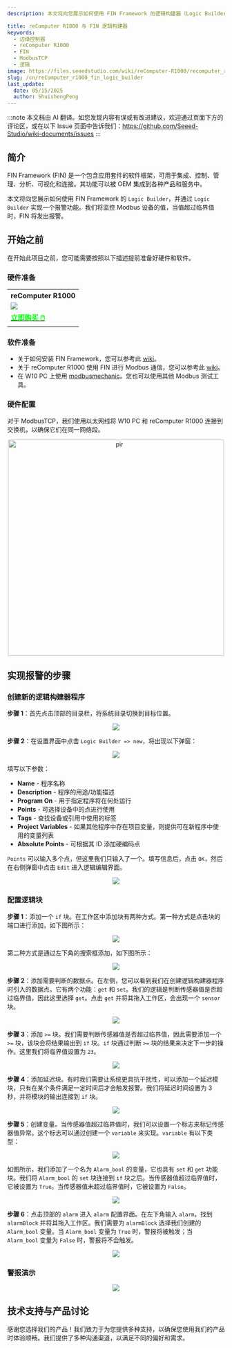 ```yaml
---
description: 本文将向您展示如何使用 FIN Framework 的逻辑构建器（Logic Builder）

title: reComputer R1000 与 FIN 逻辑构建器
keywords:
  - 边缘控制器
  - reComputer R1000
  - FIN
  - ModbusTCP
  - 逻辑
image: https://files.seeedstudio.com/wiki/reComputer-R1000/recomputer_r_images/01.png
slug: /cn/reComputer_r1000_fin_logic_builder
last_update:
  date: 05/15/2025
  author: ShuishengPeng
---
```

:::note
本文档由 AI 翻译。如您发现内容有误或有改进建议，欢迎通过页面下方的评论区，或在以下 Issue 页面中告诉我们：https://github.com/Seeed-Studio/wiki-documents/issues
:::

## 简介
FIN Framework (FIN) 是一个包含应用套件的软件框架，可用于集成、控制、管理、分析、可视化和连接。其功能可以被 OEM 集成到各种产品和服务中。

本文将向您展示如何使用 FIN Framework 的 `Logic Builder`，并通过 `Logic Builder` 实现一个报警功能。我们将监控 Modbus 设备的值，当值超过临界值时，FIN 将发出报警。

## 开始之前

在开始此项目之前，您可能需要按照以下描述提前准备好硬件和软件。

### 硬件准备

<div class="table-center">
	<table class="table-nobg">
    <tr class="table-trnobg">
      <th class="table-trnobg">reComputer R1000</th>
		</tr>
    <tr class="table-trnobg"></tr>
		<tr class="table-trnobg">
			<td class="table-trnobg"><div style={{textAlign:'center'}}><img src="https://files.seeedstudio.com/wiki/reComputer-R1000/recomputer_r_images/01.png" style={{width:300, height:'auto'}}/></div></td>
		</tr>
    <tr class="table-trnobg"></tr>
		<tr class="table-trnobg">
			<td class="table-trnobg"><div class="get_one_now_container" style={{textAlign: 'center'}}><a class="get_one_now_item" href="https://www.seeedstudio.com/reComputer-R1025-10-p-5895.html">
              <strong><span><font color={'FFFFFF'} size={"4"}> 立即购买 🖱️</font></span></strong>
          </a></div></td>
        </tr>
    </table>
    </div>

### 软件准备
* 关于如何安装 FIN Framework，您可以参考此 [wiki](https://wiki.seeedstudio.com/reComputer_r1000_install_fin/)。
* 关于 reComputer R1000 使用 FIN 进行 Modbus 通信，您可以参考此 [wiki](https://wiki.seeedstudio.com/reComputer_r1000_use_rs485_modbus_rtu/)。
* 在 W10 PC 上使用 [modbusmechanic](https://modbusmechanic.scifidryer.com/)。您也可以使用其他 Modbus 测试工具。

### 硬件配置

对于 ModbusTCP，我们使用以太网线将 W10 PC 和 reComputer R1000 连接到交换机，以确保它们在同一网络段。

<div align="center"><img src="https://files.seeedstudio.com/wiki/reComputer-R1000/fuxa/r1000_connection.png" alt="pir" width="500" height="auto" /></div>

## 实现报警的步骤
### 创建新的逻辑构建器程序
**步骤 1**：首先点击顶部的目录栏，将系统目录切换到目标位置。

<center><img width={600} src="https://files.seeedstudio.com/wiki/reComputer-R1000/fin/Logic_path_location.png" /></center>

**步骤 2**：在设置界面中点击 `Logic Builder => new`，将出现以下弹窗：

<center><img width={600} src="https://files.seeedstudio.com/wiki/reComputer-R1000/fin/Logic_create_logic.png" /></center>

填写以下参数：
  - **Name** - 程序名称
  - **Description** - 程序的用途/功能描述
  - **Program On** - 用于指定程序将在何处运行
  - **Points** - 可选择设备中的点进行使用
  - **Tags** - 查找设备或引用中使用的标签
  - **Project Variables** - 如果其他程序中存在项目变量，则提供可在新程序中使用的变量列表
  - **Absolute Points** - 可根据其 ID 添加硬编码点
  
`Points` 可以输入多个点，但这里我们只输入了一个。填写信息后，点击 `OK`，然后在右侧弹窗中点击 `Edit` 进入逻辑编辑界面。

<center><img width={600} src="https://files.seeedstudio.com/wiki/reComputer-R1000/fin/LOGIC_1.gif" /></center>

### 配置逻辑块
**步骤 1**：添加一个 `if` 块。在工作区中添加块有两种方式。第一种方式是点击块的端口进行添加，如下图所示：

<center><img width={600} src="https://files.seeedstudio.com/wiki/reComputer-R1000/fin/LOGIC_2.gif" /></center>

第二种方式是通过左下角的搜索框添加，如下图所示：

<center><img width={600} src="https://files.seeedstudio.com/wiki/reComputer-R1000/fin/LOGIC_3.gif" /></center>

**步骤 2**：添加需要判断的数据点。在左侧，您可以看到我们在创建逻辑构建器程序时引入的数据点。它有两个功能：`get` 和 `set`。我们的逻辑是判断传感器值是否超过临界值，因此这里选择 `get`。点击 `get` 并将其拖入工作区，会出现一个 `sensor` 块。

<center><img width={600} src="https://files.seeedstudio.com/wiki/reComputer-R1000/fin/LOGIC_4.gif" /></center>

**步骤 3**：添加 `>=` 块。我们需要判断传感器值是否超过临界值，因此需要添加一个 `>=` 块，该块会将结果输出到 `if` 块。`if` 块通过判断 `>=` 块的结果来决定下一步的操作。这里我们将临界值设置为 `23`。

<center><img width={600} src="https://files.seeedstudio.com/wiki/reComputer-R1000/fin/LOGIC_5.gif" /></center>

**步骤 4**：添加延迟块。有时我们需要让系统更具抗干扰性，可以添加一个延迟模块，只有在某个条件满足一定时间后才会触发报警。我们将延迟时间设置为 3 秒，并将模块的输出连接到 `if` 块。

<center><img width={600} src="https://files.seeedstudio.com/wiki/reComputer-R1000/fin/LOGIC_6.gif" /></center>

**步骤 5**：创建变量。当传感器值超过临界值时，我们可以设置一个标志来标记传感器值异常。这个标志可以通过创建一个 `variable` 来实现。`variable` 有以下类型：


<center><img width={600} src="https://files.seeedstudio.com/wiki/reComputer-R1000/fin/Logic_variable_type.png" /></center>

如图所示，我们添加了一个名为 `Alarm_bool` 的变量，它也具有 `set` 和 `get` 功能块。我们将 `Alarm_bool` 的 `set` 块连接到 `if` 块之后。当传感器值超过临界值时，它被设置为 `True`。当传感器值未超过临界值时，它被设置为 `False`。

<center><img width={600} src="https://files.seeedstudio.com/wiki/reComputer-R1000/fin/LOGIC_7.gif" /></center>

**步骤 6**：点击顶部的 `alarm` 进入 `alarm` 配置界面。在左下角输入 `alarm`，找到 `alarmBlock` 并将其拖入工作区。我们需要为 `alarmBlock` 选择我们创建的 `Alarm_bool` 变量。当 `Alarm_bool` 变量为 `True` 时，警报将被触发；当 `Alarm_bool` 变量为 `False` 时，警报将不会触发。

<center><img width={600} src="https://files.seeedstudio.com/wiki/reComputer-R1000/fin/LOGIC_8.gif" /></center>

### 警报演示

<center><img width={600} src="https://files.seeedstudio.com/wiki/reComputer-R1000/fin/LOGIC_9.gif" /></center>


## 技术支持与产品讨论

感谢您选择我们的产品！我们致力于为您提供多种支持，以确保您使用我们的产品时体验顺畅。我们提供了多种沟通渠道，以满足不同的偏好和需求。

<div class="button_tech_support_container">
<a href="https://forum.seeedstudio.com/" class="button_forum"></a> 
<a href="https://www.seeedstudio.com/contacts" class="button_email"></a>
</div>

<div class="button_tech_support_container">
<a href="https://discord.gg/eWkprNDMU7" class="button_discord"></a> 
<a href="https://github.com/Seeed-Studio/wiki-documents/discussions/69" class="button_discussion"></a>
</div>